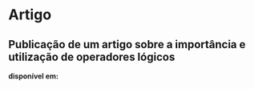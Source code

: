 # Artigo
## Publicação de um artigo sobre a importância e utilização de operadores lógicos

**disponível em:** 
